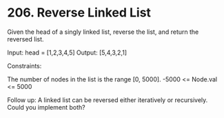 # 206. Reverse Linked List

Given the head of a singly linked list, reverse the list, and return the reversed list.

Input: head = [1,2,3,4,5]
Output: [5,4,3,2,1]

Constraints:

The number of nodes in the list is the range [0, 5000].
-5000 <= Node.val <= 5000


Follow up: A linked list can be reversed either iteratively or recursively. Could you implement both?